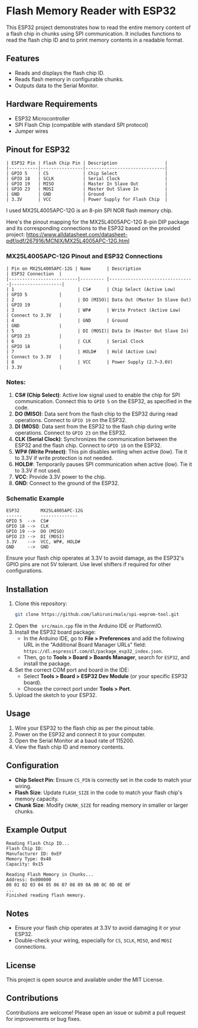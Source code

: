 
# Flash Memory Reader with ESP32

This ESP32 project demonstrates how to read the entire memory content of a flash chip in chunks using SPI communication. It includes functions to read the flash chip ID and to print memory contents in a readable format.

## Features
- Reads and displays the flash chip ID.
- Reads flash memory in configurable chunks.
- Outputs data to the Serial Monitor.

## Hardware Requirements
- ESP32 Microcontroller
- SPI Flash Chip (compatible with standard SPI protocol)
- Jumper wires

## Pinout for ESP32
``` 
| ESP32 Pin | Flash Chip Pin | Description                  |
|-----------|----------------|------------------------------|
| GPIO 5    | CS             | Chip Select                  |
| GPIO 18   | SCLK           | Serial Clock                 |
| GPIO 19   | MISO           | Master In Slave Out          |
| GPIO 23   | MOSI           | Master Out Slave In          |
| GND       | GND            | Ground                       |
| 3.3V      | VCC            | Power Supply for Flash Chip  |
```

I used   MX25L4005APC-12G is an 8-pin SPI NOR flash memory chip. 

Here's the pinout mapping for the MX25L4005APC-12G 8-pin DIP package and its corresponding connections to the ESP32 based on the provided project:
https://www.alldatasheet.com/datasheet-pdf/pdf/267916/MCNIX/MX25L4005APC-12G.html 

### MX25L4005APC-12G Pinout and ESP32 Connections 
``` 
| Pin on MX25L4005APC-12G | Name      | Description                    | ESP32 Connection  |
|--------------------------|--------- |--------------------------------|-------------------|
| 1                        | CS#      | Chip Select (Active Low)       | GPIO 5            |
| 2                        | DO (MISO)| Data Out (Master In Slave Out) | GPIO 19           |
| 3                        | WP#      | Write Protect (Active Low)     | Connect to 3.3V   |
| 4                        | GND      | Ground                         | GND               |
| 5                        | DI (MOSI)| Data In (Master Out Slave In)  | GPIO 23           |
| 6                        | CLK      | Serial Clock                   | GPIO 18           |
| 7                        | HOLD#    | Hold (Active Low)              | Connect to 3.3V   |
| 8                        | VCC      | Power Supply (2.7–3.6V)        | 3.3V              |
``` 
### Notes:
1. **CS# (Chip Select)**: Active low signal used to enable the chip for SPI communication. Connect this to `GPIO 5` on the ESP32, as specified in the code.
2. **DO (MISO)**: Data sent from the flash chip to the ESP32 during read operations. Connect to `GPIO 19` on the ESP32.
3. **DI (MOSI)**: Data sent from the ESP32 to the flash chip during write operations. Connect to `GPIO 23` on the ESP32.
4. **CLK (Serial Clock)**: Synchronizes the communication between the ESP32 and the flash chip. Connect to `GPIO 18` on the ESP32.
5. **WP# (Write Protect)**: This pin disables writing when active (low). Tie it to 3.3V if write protection is not needed.
6. **HOLD#**: Temporarily pauses SPI communication when active (low). Tie it to 3.3V if not used.
7. **VCC**: Provide 3.3V power to the chip.
8. **GND**: Connect to the ground of the ESP32.

### Schematic Example
```
ESP32        MX25L4005APC-12G
------       --------------
GPIO 5  -->  CS#
GPIO 18 -->  CLK
GPIO 19 -->  DO (MISO)
GPIO 23 -->  DI (MOSI)
3.3V    -->  VCC, WP#, HOLD#
GND     -->  GND
```

Ensure your flash chip operates at 3.3V to avoid damage, as the ESP32's GPIO pins are not 5V tolerant. Use level shifters if required for other configurations.

## Installation
1. Clone this repository:
   ```bash
   git clone https://github.com/lahirunirmalx/spi-eeprom-tool.git
   ```
2. Open the ` src/main.cpp` file in the Arduino IDE or PlatformIO.
3. Install the ESP32 board package:
   - In the Arduino IDE, go to **File > Preferences** and add the following URL in the "Additional Board Manager URLs" field: `https://dl.espressif.com/dl/package_esp32_index.json`.
   - Then, go to **Tools > Board > Boards Manager**, search for `ESP32`, and install the package.
4. Set the correct COM port and board in the IDE:
   - Select **Tools > Board > ESP32 Dev Module** (or your specific ESP32 board).
   - Choose the correct port under **Tools > Port**.
5. Upload the sketch to your ESP32.

## Usage
1. Wire your ESP32 to the flash chip as per the pinout table.
2. Power on the ESP32 and connect it to your computer.
3. Open the Serial Monitor at a baud rate of 115200.
4. View the flash chip ID and memory contents.

## Configuration
- **Chip Select Pin**: Ensure `CS_PIN` is correctly set in the code to match your wiring.
- **Flash Size**: Update `FLASH_SIZE` in the code to match your flash chip's memory capacity.
- **Chunk Size**: Modify `CHUNK_SIZE` for reading memory in smaller or larger chunks.

## Example Output
```
Reading Flash Chip ID...
Flash Chip ID:
Manufacturer ID: 0xEF
Memory Type: 0x40
Capacity: 0x15

Reading Flash Memory in Chunks...
Address: 0x000000
00 01 02 03 04 05 06 07 08 09 0A 0B 0C 0D 0E 0F
...
Finished reading flash memory.
```

## Notes
- Ensure your flash chip operates at 3.3V to avoid damaging it or your ESP32.
- Double-check your wiring, especially for `CS`, `SCLK`, `MISO`, and `MOSI` connections.

## License
This project is open source and available under the MIT License.

## Contributions
Contributions are welcome! Please open an issue or submit a pull request for improvements or bug fixes.
 
